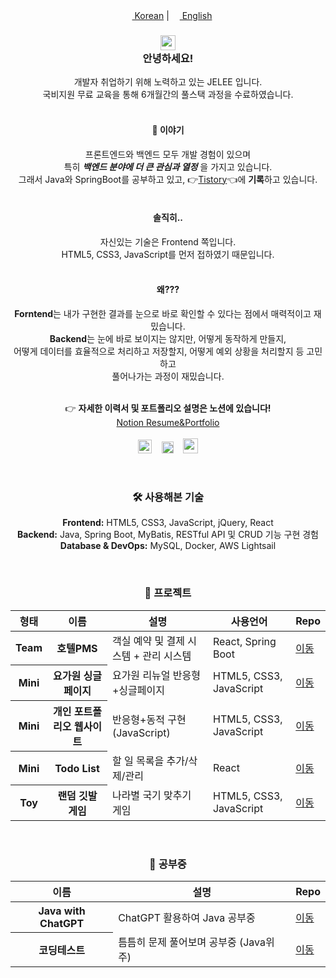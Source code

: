 <div align="center">
  <a href="README.md"><img src="https://raw.githubusercontent.com/stevenrskelton/flag-icon/master/png/75/country-4x3/kr.png" height="13"> Korean</a>  |
  <a href="README_en.md"><img src="https://raw.githubusercontent.com/stevenrskelton/flag-icon/master/png/75/country-4x3/us.png" height="13"> English</a>
  <br>
  <h3>
    <img width="24px" src="https://github.com/TheDudeThatCode/TheDudeThatCode/blob/master/Assets/Hi.gif?raw=true"/><br>
    안녕하세요!
  </h3>
  <p>
    개발자 취업하기 위해 노력하고 있는 JELEE 입니다.<br>
    국비지원 무료 교육을 통해 6개월간의 풀스택 과정을 수료하였습니다. <br><br>
  </p>
  <h4>👀 이야기</h4>
  <p>
    프론트엔드와 백엔드 모두 개발 경험이 있으며<br>
    특히 <b><i>백엔드 분야에 더 큰 관심과 열정</i></b> 을 가지고 있습니다.<br>
    그래서 Java와 SpringBoot를 공부하고 있고, 👉<a href="https://dev-jelee.tistory.com/">Tistory</a>👈에 <b>기록</b>하고 있습니다.</b><br><br>
  </p>
  <h4>솔직히..</h4>
  <p>
    자신있는 기술은 Frontend 쪽입니다.<br>
    HTML5, CSS3, JavaScript를 먼저 접하였기 때문입니다.<br><br>
  </p>
  <h4>왜???</h4>
  <p>
    <b>Forntend</b>는 내가 구현한 결과를 눈으로 바로 확인할 수 있다는 점에서 매력적이고 재밌습니다.<br>
    <b>Backend</b>는 눈에 바로 보이지는 않지만, 어떻게 동작하게 만들지, <br>어떻게 데이터를 효율적으로 처리하고 저장할지, 어떻게 예외 상황을 처리할지 등 고민하고 <br>풀어나가는 과정이 재밌습니다.<br><br>
  </p>
 
  <p>
    👉 <b>자세한 이력서 및 포트폴리오 설명은 노션에 있습니다!</b><br>
    <a href="https://dev-jelee.notion.site/dev-jelee-5686cfa35c1b4c859a27de25d5fad5dd?pvs=4">Notion Resume&Portfolio</a>
    <br><br>
    <a href="mailto:waftyann@gmail.com"><img height="22" width="22" src="https://cdn.simpleicons.org/gmail" /></a>&nbsp&nbsp&nbsp
    <a href="https://dev-jelee.tistory.com/"><img height="19" width="19" src="https://cdn.simpleicons.org/tistory/orangered" /></a>&nbsp&nbsp&nbsp
    <a href="https://discordapp.com/users/1334168876505763872"><img height="24" width="24" src="https://cdn.simpleicons.org/discord" /></a>
  </p>

  <br>
  
  <h3>🛠️ 사용해본 기술</h3>
  <p>
    <b>Frontend:</b> HTML5, CSS3, JavaScript, jQuery, React<br>
    <b>Backend:</b> Java, Spring Boot, MyBatis, RESTful API 및 CRUD 기능 구현 경험<br>
    <b>Database & DevOps:</b> MySQL, Docker, AWS Lightsail
  </p>

  <br>
  
  <h3>🌳 프로젝트</h3>
  <table>
    <thead>
      <th>형태</th>
      <th>이름</th>
      <th>설명</th>
      <th>사용언어</th>
      <th>Repo</th>
    </thead>
    <tbody>
      <tr>
        <th>Team</th>
        <th>호텔PMS</th>
        <td>객실 예약 및 결제 시스템 + 관리 시스템</td>
        <td>React, Spring Boot</td>
        <td><a href="https://github.com/eziquexx/mini-yoga-website">이동</a></td>
      </tr>
      <tr>
        <th>Mini</th>
        <th>요가원 싱글페이지</th>
        <td>요가원 리뉴얼 반응형+싱글페이지</td>
        <td>HTML5, CSS3, JavaScript</td>
        <td><a href="https://github.com/eziquexx/mini-yoga-website">이동</a></td>
      </tr>
      <tr>
        <th>Mini</th>
        <th>개인 포트폴리오 웹사이트</th>
        <td>반응형+동적 구현(JavaScript)</td>
        <td>HTML5, CSS3, JavaScript</td>
        <td><a href="https://github.com/eziquexx/mini-personal-website">이동</a></td>
      </tr>
      <tr>
        <th>Mini</th>
        <th>Todo List</th>
        <td>할 일 목록을 추가/삭제/관리</td>
        <td>React</td>
        <td><a href="https://github.com/eziquexx/mini-react-todo-lis">이동</a></td>
      </tr>
      <tr>
        <th>Toy</th>
        <th>랜덤 깃발 게임</th>
        <td>나라별 국기 맞추기 게임</td>
        <td>HTML5, CSS3, JavaScript</td>
        <td><a href="https://github.com/eziquexx/mini-random-flag-quiz">이동</a></td>
      </tr>
    </tbody>
  </table>

  <br>
  
  <h3>📝 공부중</h3>
  <table>
    <thead>
      <th>이름</th>
      <th>설명</th>
      <th>Repo</th>
    </thead>
    <tbody>
      <tr>
        <th>Java with ChatGPT</th>
        <td>ChatGPT 활용하여 Java 공부중</td>
        <td><a href="https://github.com/eziquexx/study-java">이동</a></td>
      </tr>
      <tr>
        <th>코딩테스트</th>
        <td>틈틈히 문제 풀어보며 공부중 (Java위주)</td>
        <td><a href="https://github.com/eziquexx/study-coding-tests">이동</a></td>
      </tr>
    </tbody>
  </table>
</div>





<!--
**eziquexx/eziquexx** is a ✨ _special_ ✨ repository because its `README.md` (this file) appears on your GitHub profile.

Here are some ideas to get you started:

- 🔭 I’m currently working on ...
- 🌱 I’m currently learning ...
- 👯 I’m looking to collaborate on ...
- 🤔 I’m looking for help with ...
- 💬 Ask me about ...
- 📫 How to reach me: ...
- 😄 Pronouns: ...
- ⚡ Fun fact: ...
-->
